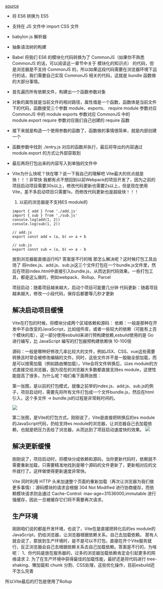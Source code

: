 [source](https://juejin.cn/book/6844733763675488269/section/6844733763780345864)

- 将 ES6 转换为 ES5
- 支持在 JS 文件中 import CSS 文件
- babylon  js 解析器
- 抽象语法树的构建
- Babel 将我们 ES6 的模块化代码转换为了 CommonJS（如果你不熟悉 CommonJS 的话，可以阅读这一章节中关于 模块化的知识点） 的代码，但是浏览器是不支持 CommonJS 的，所以如果这段代码需要在浏览器环境下运行的话，我们需要自己实现 CommonJS 相关的代码，这就是 bundle 函数做的大部分事情。
- 首先遍历所有依赖文件，构建出一个函数参数对象
- 对象的属性就是当前文件的相对路径，属性值是一个函数，函数体是当前文件下的代码，函数接受三个参数 module、exports、 require
    module 参数对应 CommonJS 中的 module
    exports 参数对应 CommonJS 中的 module.export
    require 参数对应我们自己创建的 require 函数
- 接下来就是构造一个使用参数的函数了，函数做的事情很简单，就是内部创建一个
- 函数参数中找到 ./entry.js 对应的函数并执行，最后将导出的内容通过 module.export 的方式让外部获取到
- 最后再将打包出来的内容写入到单独的文件中

- Vite为什么快呢？快在哪？说一下我自己的理解吧
    Vite最大的优点就是 快！！！非常快
    我都有点不想回到以前Webpack的项目开发了，因为之前的项目启动项目需要30s以上，修改代码更新也需要2s以上，但是现在使用Vite，差不多启动项目只需要1s，而修改代码更新也是超级快！！！

    1. 以前的浏览器是不支持ES module的
    ```
    import { add } from './add.js'
    import { sub } from './sub.js'
    console.log(add(1, 2))
    console.log(sub(1, 2))

    // add.js
    export const add = (a, b) => a + b 

    // sub.js
    export const sub = (a, b) => a - b 
    ```
    放到浏览器能直接运行吗? 答案是不行的哦
    那怎么解决呢？这时候打包工具出场了
    将index.js、add.js、sub.js这三个文件打包在一个bundle.js文件里，然后在项目index.html中直接引入bundle.js，从而达到代码效果。一些打包工具，都是这么做的，例如webpack、Rollup、Parcel

    项目启动：随着项目越来越大，启动个项目可能要几分钟
    代码更新：随着项目越来越大，修改一小段代码，保存后都要等几秒才更新
    ## 解决启动项目缓慢
    Vite在打包的时候，将模块分成两个区域依赖和源码：
    依赖：一般是那种在开发中不会改变的JavaScript，比如组件库，或者一些较大的依赖（可能有上百个模块的库），这一部分使用esbuild来进行预构建依赖,esbuild使用的是 Go 进行编写，比 JavaScript 编写的打包器预构建依赖快 10-100倍

    源码：一般是哪种好修改几率比较大的文件，例如JSX、CSS、vue这些需要转换且时常会被修改编辑的文件。同时，这些文件并不是一股脑全部加载，而是可以按需加载（例如路由懒加载）。Vite会将文件转换后，以es module的方式直接交给浏览器，因为现在的浏览器大多数都直接支持es module，这使性能提高了很多，为什么呢？咱们看下面两张图：

    第一张图，是以前的打包模式，就像之前举的index.js、add.js、sub.js的例子，项目启动时，需要先将所有文件打包成一个文件bundle.js，然后在html引入，这个多文件 -> bundle.js的过程是非常耗时间的。

    ![](https://p3-juejin.byteimg.com/tos-cn-i-k3u1fbpfcp/a1d2df8227ed4640af5d3d2ddfb849e7~tplv-k3u1fbpfcp-zoom-in-crop-mark:3024:0:0:0.awebp?)

    第二张图，是Vite的打包方式，刚刚说了，Vite是直接把转换后的es module的JavaScript代码，扔给支持es module的浏览器，让浏览器自己去加载依赖，也就是把压力丢给了浏览器，从而达到了项目启动速度快的效果。
    ![](https://p6-juejin.byteimg.com/tos-cn-i-k3u1fbpfcp/3f56ff49a8704589ace3f3711fea5b10~tplv-k3u1fbpfcp-zoom-in-crop-mark:3024:0:0:0.awebp?)

    ## 解决更新缓慢
    刚刚说了，项目启动时，将模块分成依赖和源码，当你更新代码时，依赖就不需要重新加载，只需要精准地找到是哪个源码的文件更新了，更新相对应的文件就行了。这样做使得更新速度非常快。

    Vite 同时利用 HTTP 头来加速整个页面的重新加载（再次让浏览器为我们做更多事情）：源码模块的请求会根据 304 Not Modified 进行协商缓存，而依赖模块请求则会通过 Cache-Control: max-age=31536000,immutable 进行强缓存，因此一旦被缓存它们将不需要再次请求。

    ## 生产环境 
    刚刚咱们说的都是开发环境，也说了，Vite在是直接把转化后的es module的JavaScript，扔给浏览器，让浏览器根据依赖关系，自己去加载依赖。
    那有人就会说了，那放到生产环境时，是不是可以不打包，直接在开个Vite服务就行，反正浏览器会自己去根据依赖关系去自己加载依赖。答案是不行的，为啥呢：
    1、你代码是放在服务器的，过多的浏览器加载依赖肯定会引起更多的网络请求
    2. 为了在生产环境中获得最佳的加载性能，最好还是将代码进行 tree-shaking、懒加载和 chunk 分割、CSS处理，这些优化操作，目前esbuild还不怎么完善

所以Vite最后的打包是使用了Rollup


